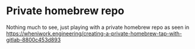 # Private homebrew repo
Nothing much to see, just playing with a private homebrew repo as seen in https://wheniwork.engineering/creating-a-private-homebrew-tap-with-gitlab-8800c453d893
